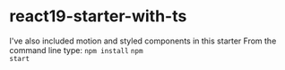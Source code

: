 # react19-starter-with-ts

I've also included motion and styled components in this starter
From the command line type:
<code>npm install</code>
<code>npm start</code>
